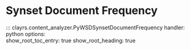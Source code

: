 # Synset Document Frequency

::: clayrs.content_analyzer.PyWSDSynsetDocumentFrequency
    handler: python
    options:    
        show_root_toc_entry: true
        show_root_heading: true
